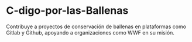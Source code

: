 # C-digo-por-las-Ballenas
Contribuye a proyectos de conservación de ballenas en plataformas como Gitlab y Github, apoyando a organizaciones como WWF en su misión.
